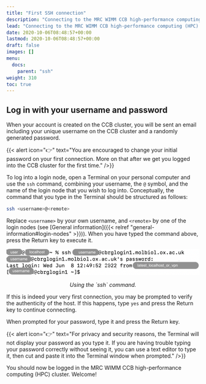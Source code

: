 ```yaml
---
title: "First SSH connection"
description: "Connecting to the MRC WIMM CCB high-performance computing (HPC) cluster for the first time."
lead: "Connecting to the MRC WIMM CCB high-performance computing (HPC) cluster for the first time."
date: 2020-10-06T08:48:57+00:00
lastmod: 2020-10-06T08:48:57+00:00
draft: false
images: []
menu:
  docs:
    parent: "ssh"
weight: 310
toc: true
---
```


## Log in with your username and password

When your account is created on the CCB cluster, you will be sent an email
including your unique username on the CCB cluster and a randomly generated
password.

{{< alert icon="👉" text="You are encouraged to change your initial password on your first connection. More on that after we get you logged into the CCB cluster for the first time." />}}

To log into a login node, open a Terminal on your personal computer and use
the `ssh` command, combining your username, the `@` symbol, and the name of
the login node that you wish to log into.
Conceptually, the command that you type in the Terminal should be structured
as follows:

```bash
ssh <username>@<remote>
```

Replace `<username>` by your own username, and `<remote>` by one of the
login nodes (see [General information]({{< relref "general-information#login-nodes" >}})).
When you have typed the command above, press the Return key to execute it.

![Using the ssh command.](ssh-screenshot.png)

<p align='center'><i>Using the `ssh` command.</i></p>

If this is indeed your very first connection, you may be prompted to verify
the authenticity of the host.
If this happens, type `yes` and press the Return key to continue connecting.

When prompted for your password, type it and press the Return key.

{{< alert icon="👉" text="For privacy and security reasons, the Terminal will not display your password as you type it. If you are having trouble typing your password correctly without seeing it, you can use a text editor to type it, then cut and paste it into the Terminal window when prompted." />}}

You should now be logged in the MRC WIMM CCB high-performance computing (HPC)
cluster.
Welcome!

<!-- Link definitions -->
